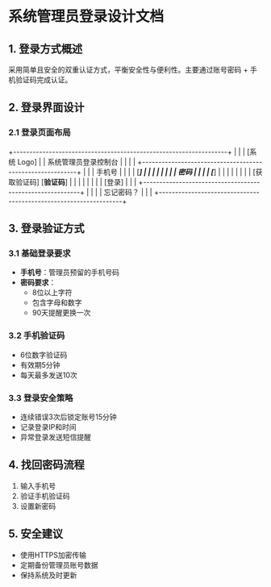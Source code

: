 # 系统管理员登录设计文档

## 1. 登录方式概述
采用简单且安全的双重认证方式，平衡安全性与便利性。主要通过账号密码 + 手机验证码完成认证。

## 2. 登录界面设计

### 2.1 登录页面布局
+------------------------------------------------------------------+
|                                                                    |
|                          [系统 Logo]                               |
|                       系统管理员登录控制台                          |
|                                                                    |
|     +----------------------------------------------------------+ |
|     |                    手机号                                  | |
|     |     [_________________________________________________]  | |
|     |                                                            | |
|     |                    密码                                    | |
|     |     [_________________________________________________]  | |
|     |                                                            | |
|     |     [获取验证码]   [____验证码____]                         | |
|     |                                                            | |
|     |                  [登录]                                    | |
|     +----------------------------------------------------------+ |
|                                                                    |
|     忘记密码？                                                     |
|                                                                    |
+------------------------------------------------------------------+

## 3. 登录验证方式

### 3.1 基础登录要求
- **手机号**：管理员预留的手机号码
- **密码要求**：
  - 8位以上字符
  - 包含字母和数字
  - 90天提醒更换一次

### 3.2 手机验证码
- 6位数字验证码
- 有效期5分钟
- 每天最多发送10次

### 3.3 登录安全策略
- 连续错误3次后锁定账号15分钟
- 记录登录IP和时间
- 异常登录发送短信提醒

## 4. 找回密码流程
1. 输入手机号
2. 验证手机验证码
3. 设置新密码

## 5. 安全建议
- 使用HTTPS加密传输
- 定期备份管理员账号数据
- 保持系统及时更新 